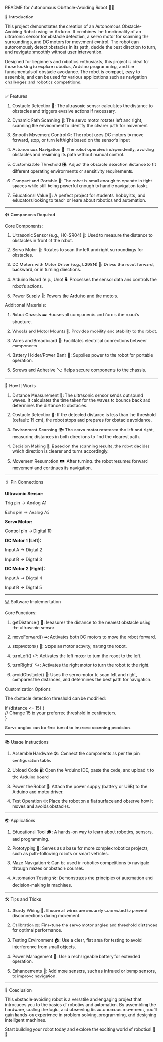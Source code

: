 README for Autonomous Obstacle-Avoiding Robot 🚗🤖

🌟 Introduction

This project demonstrates the creation of an Autonomous Obstacle-Avoiding Robot using an Arduino. It combines the functionality of an ultrasonic sensor for obstacle detection, a servo motor for scanning the surroundings, and DC motors for movement control. The robot can autonomously detect obstacles in its path, decide the best direction to turn, and navigate smoothly without user intervention.

Designed for beginners and robotics enthusiasts, this project is ideal for those looking to explore robotics, Arduino programming, and the fundamentals of obstacle avoidance. The robot is compact, easy to assemble, and can be used for various applications such as navigation challenges and robotics competitions.


---

✅ Features

1. Obstacle Detection 🛑:
The ultrasonic sensor calculates the distance to obstacles and triggers evasive actions if necessary.


2. Dynamic Path Scanning 🔄:
The servo motor rotates left and right, scanning the environment to identify the clearer path for movement.


3. Smooth Movement Control ⚙:
The robot uses DC motors to move forward, stop, or turn left/right based on the sensor’s input.


4. Autonomous Navigation 🤖:
The robot operates independently, avoiding obstacles and resuming its path without manual control.


5. Customizable Threshold 🎛:
Adjust the obstacle detection distance to fit different operating environments or sensitivity requirements.


6. Compact and Portable 🧳:
The robot is small enough to operate in tight spaces while still being powerful enough to handle navigation tasks.


7. Educational Value 📘:
A perfect project for students, hobbyists, and educators looking to teach or learn about robotics and automation.




---

🛠 Components Required

Core Components:

1. Ultrasonic Sensor (e.g., HC-SR04) 📡:
Used to measure the distance to obstacles in front of the robot.


2. Servo Motor 🔧:
Rotates to scan the left and right surroundings for obstacles.


3. DC Motors with Motor Driver (e.g., L298N) 🚙:
Drives the robot forward, backward, or in turning directions.


4. Arduino Board (e.g., Uno) 🖥:
Processes the sensor data and controls the robot’s actions.


5. Power Supply 🔋:
Powers the Arduino and the motors.



Additional Materials:

1. Robot Chassis 🚘:
Houses all components and forms the robot’s structure.


2. Wheels and Motor Mounts 🔩:
Provides mobility and stability to the robot.


3. Wires and Breadboard 🔌:
Facilitates electrical connections between components.


4. Battery Holder/Power Bank 🪫:
Supplies power to the robot for portable operation.


5. Screws and Adhesive 🪛:
Helps secure components to the chassis.




---

🚀 How It Works

1. Distance Measurement 📏: The ultrasonic sensor sends out sound waves. It calculates the time taken for the waves to bounce back and determines the distance to obstacles.



2. Obstacle Detection 🚨: If the detected distance is less than the threshold (default: 15 cm), the robot stops and prepares for obstacle avoidance.



3. Environment Scanning 🌍: The servo motor rotates to the left and right, measuring distances in both directions to find the clearest path.



4. Decision Making 🧠: Based on the scanning results, the robot decides which direction is clearer and turns accordingly.



5. Movement Resumption 🛤: After turning, the robot resumes forward movement and continues its navigation.





---

🖇 Pin Connections

**Ultrasonic Sensor:**

Trig pin → Analog A1

Echo pin → Analog A2


**Servo Motor:**

Control pin → Digital 10


**DC Motor 1 (Left):**

Input A → Digital 2

Input B → Digital 3


**DC Motor 2 (Right):**

Input A → Digital 4

Input B → Digital 5


---

💻 Software Implementation

Core Functions:

1. getDistance() 📏: Measures the distance to the nearest obstacle using the ultrasonic sensor.



2. moveForward() ➡: Activates both DC motors to move the robot forward.



3. stopMotors() 🛑: Stops all motor activity, halting the robot.



4. turnLeft() ↩: Activates the left motor to turn the robot to the left.



5. turnRight() ↪: Activates the right motor to turn the robot to the right.



6. avoidObstacle() 🧭: Uses the servo motor to scan left and right, compares the distances, and determines the best path for navigation.




Customization Options:

The obstacle detection threshold can be modified:

if (distance <= 15) {  
    // Change 15 to your preferred threshold in centimeters.  
}

Servo angles can be fine-tuned to improve scanning precision.



---

📚 Usage Instructions

1. Assemble Hardware 🛠: Connect the components as per the pin configuration table.



2. Upload Code 🖥: Open the Arduino IDE, paste the code, and upload it to the Arduino board.



3. Power the Robot 🔋: Attach the power supply (battery or USB) to the Arduino and motor driver.



4. Test Operation ⚙: Place the robot on a flat surface and observe how it moves and avoids obstacles.





---

🌏 Applications

1. Educational Tool 🎓: A hands-on way to learn about robotics, sensors, and programming.



2. Prototyping 🧩: Serves as a base for more complex robotics projects, such as path-following robots or smart vehicles.



3. Maze Navigation 🌀: Can be used in robotics competitions to navigate through mazes or obstacle courses.



4. Automation Testing 🛠: Demonstrates the principles of automation and decision-making in machines.





---

🛠 Tips and Tricks

1. Sturdy Wiring 🔗: Ensure all wires are securely connected to prevent disconnections during movement.



2. Calibration ⚖: Fine-tune the servo motor angles and threshold distances for optimal performance.



3. Testing Environment 🏠: Use a clear, flat area for testing to avoid interference from small objects.



4. Power Management 🔋: Use a rechargeable battery for extended operation.



5. Enhancements 🚀: Add more sensors, such as infrared or bump sensors, to improve navigation.





---

🎉 Conclusion

This obstacle-avoiding robot is a versatile and engaging project that introduces you to the basics of robotics and automation. By assembling the hardware, coding the logic, and observing its autonomous movement, you’ll gain hands-on experience in problem-solving, programming, and designing intelligent machines.

Start building your robot today and explore the exciting world of robotics! 🚗✨
